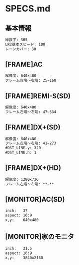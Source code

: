 # SPECS.md

## 基本情報

```txt
緑数字: 365
LR2基本スピード: 100
レーンカバー: 30
```

## [FRAME]AC

```txt
解像度: 640x480
フレーム左端〜右端: 25~168
```

## [FRAME]REMI-S(SD)

```txt
解像度: 640x480
フレーム左端〜右端: 47~334
```

## [FRAME]DX+(SD)

```txt
解像度: 640x480
フレーム左端〜右端: 41~273
#DST_LINE.y: 320
#DST_LINE.h: 1
```

## [FRAME]DX+(HD)

```txt
解像度: 1280x720
フレーム左端〜右端: **~**
```

## [MONITOR]AC(SD)

```txt
inch:   37
aspect: 16:9
x,y:    640x480
```

## [MONITOR]家のモニタ

```txt
inch:   31.5
aspect: 16:9
x,y:    3840x2160
```
